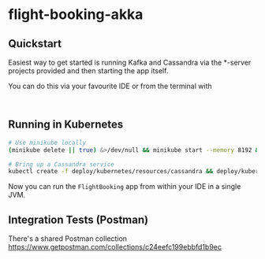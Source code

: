 # flight-booking-akka

## Quickstart

Easiest way to get started is running Kafka and Cassandra via the *-server projects provided and then starting the app itself. 

You can do this via your favourite IDE or from the terminal with

```


```

## Running in Kubernetes

```sh
# Use minikube locally
(minikube delete || true) &>/dev/null && minikube start --memory 8192 && eval $(minikube docker-env)

# Bring up a Cassandra service
kubectl create -f deploy/kubernetes/resources/cassandra && deploy/kubernetes/scripts/kubectl-wait-for-pods && kubectl exec cassandra-0 -- nodetool status
```

Now you can run the `FlightBooking` app from within your IDE in a single JVM.

## Integration Tests (Postman)

There's a shared Postman collection https://www.getpostman.com/collections/c24eefc199ebbfd1b9ec